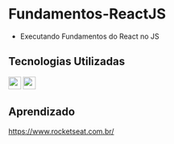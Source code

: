 # Fundamentos-ReactJS

* Executando Fundamentos do React no JS

## Tecnologias Utilizadas

<div style="display: inline_block">
<img align:"center"; height="25" src="https://img.shields.io/badge/React-20232A?style=for-the-badge&logo=react&logoColor=61DAFB"/>
<img align:"center"; height="25" src="https://img.shields.io/badge/JavaScript-323330?style=for-the-badge&logo=javascript&logoColor=F7DF1E"/>
</div>

## Aprendizado

https://www.rocketseat.com.br/
